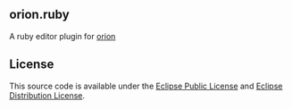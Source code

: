 orion.ruby
---

A ruby editor plugin for [orion](http://eclipse.org/orion)

License
-------
This source code is available under the [Eclipse Public License](http://www.eclipse.org/legal/epl-v10.html)
and [Eclipse Distribution License](http://www.eclipse.org/org/documents/edl-v10.php).
